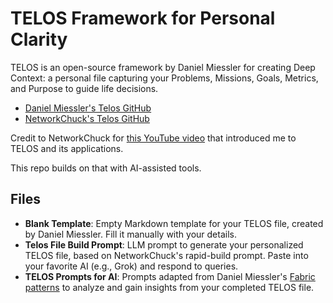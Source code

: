 # TELOS Framework for Personal Clarity

TELOS is an open-source framework by Daniel Miessler for creating Deep Context: a personal file capturing your Problems, Missions, Goals, Metrics, and Purpose to guide life decisions.

- [Daniel Miessler's Telos GitHub](https://github.com/danielmiessler/telos)
- [NetworkChuck's Telos GitHub](https://github.com/theNetworkChuck/telos)

Credit to NetworkChuck for [this YouTube video](https://www.youtube.com/watch?v=3BXE0e3QZ4U&t=1109s) that introduced me to TELOS and its applications.

This repo builds on that with AI-assisted tools.

## Files

- **Blank Template**: Empty Markdown template for your TELOS file, created by Daniel Miessler. Fill it manually with your details.
- **Telos File Build Prompt**: LLM prompt to generate your personalized TELOS file, based on NetworkChuck's rapid-build prompt. Paste into your favorite AI (e.g., Grok) and respond to queries.
- **TELOS Prompts for AI**: Prompts adapted from Daniel Miessler's [Fabric patterns](https://github.com/danielmiessler/fabric) to analyze and gain insights from your completed TELOS file.
